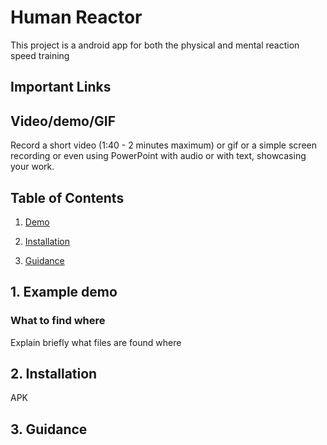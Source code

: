 # Human Reactor
This project is a android app for both the physical and mental reaction speed training

## Important Links


## Video/demo/GIF

Record a short video (1:40 - 2 minutes maximum) or gif or a simple screen recording or even using PowerPoint with audio or with text, showcasing your work.

## Table of Contents

1. [Demo](#demo)

2. [Installation](#installation)

3. [Guidance](#guide)

<a name="demo"></a>

## 1. Example demo


### What to find where

Explain briefly what files are found where


<a name="installation"></a>

## 2. Installation

APK

<a name="guide"></a>

## 3. Guidance

